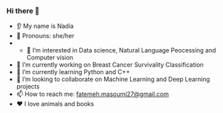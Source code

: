 ### Hi there 👋
* 👂 My name is Nadia
* 👩 Pronouns: she/her
* * 👀 I’m interested in Data science, Natural Language Peocessing and Computer vision
* 🔭 I’m currently working on Breast Cancer Survivality Classification
* 🌱 I’m currently learning Python and C++
* 🤝 I’m looking to collaborate on Machine Learning and Deep Learning projects
* 📫 How to reach me: fatemeh.masoumi27@gmail.com
* ❤️ I love animals and books
<!---
Nadia-Mas/Nadia-Mas is a ✨ special ✨ repository because its `README.md` (this file) appears on your GitHub profile.
You can click the Preview link to take a look at your changes.
--->


